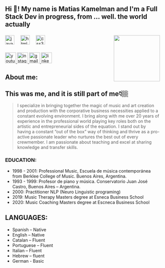 <h2 align="left">Hi 👋! My name is Matias Kamelman and I'm a Full Stack Dev in progress, from ... well. the world actually</h2>

###

<img align="right" height="150" src="https://www.visionnaire.com.br/en/dbimages/visionnaire-blog-star-wars-programming-yoda1_16492_img.jpg"  />

###

<div align="left">
  <img src="https://cdn.jsdelivr.net/gh/devicons/devicon/icons/javascript/javascript-original.svg" height="30" alt="javascript logo"  />
  <img width="12" />
  <img src="https://cdn.jsdelivr.net/gh/devicons/devicon/icons/html5/html5-original.svg" height="30" alt="html5 logo"  />
  <img width="12" />
  <img src="https://cdn.jsdelivr.net/gh/devicons/devicon/icons/css3/css3-original.svg" height="30" alt="css3 logo"  />
</div>

###

<div align="left">
  <a href="https://www.youtube.com/kamelmat" target="_blank">
    <img src="https://img.shields.io/static/v1?message=Youtube&logo=youtube&label=&color=FF0000&logoColor=white&labelColor=&style=for-the-badge" height="35" alt="youtube logo"  />
  </a>
  <a href="https://www.instagram.com/matiaskamelman/" target="_blank">
    <img src="https://img.shields.io/static/v1?message=Instagram&logo=instagram&label=&color=E4405F&logoColor=white&labelColor=&style=for-the-badge" height="35" alt="instagram logo"  />
  </a>
  <a href="kamelmat@gmail.com" target="_blank">
    <img src="https://img.shields.io/static/v1?message=Gmail&logo=gmail&label=&color=D14836&logoColor=white&labelColor=&style=for-the-badge" height="35" alt="gmail logo"  />
  </a>
  <a href="https://www.linkedin.com/in/matias-kamelman-42700721/" target="_blank">
    <img src="https://img.shields.io/static/v1?message=LinkedIn&logo=linkedin&label=&color=0077B5&logoColor=white&labelColor=&style=for-the-badge" height="35" alt="linkedin logo"  />
  </a>
</div>



## About me:

## This was me, and it is still part of me👇🏼
>I specialize in bringing together the magic of music and art creation and production with the corporative business necessities applied to a constant evolving environment.
I bring along with me over 20 years of experience in the professional world playing key roles both on the artistic and entrepreneurial sides of the equation. I stand out by having a constant “out of the box” way of thinking and thrive as a pro-active passionate leader who nurtures the best out of every crewmember. I am passionate about teaching and excel at sharing knowledge and transfer skills.

### EDUCATION:
- 1998 - 2001: Professional Music, Escuela de música contemporánea from Berklee College of Music. Buenos Aires, Argentina.
- 1993 - 1999: Profesor de piano y música. Conservatorio Juan José Castro, Buenos Aires – Argentina.
- 2000: Practitioner NLP (Neuro Linguistic programing)
- 2019: Music Therapy Masters degree at Esneca Business School
- 2020: Music Coaching Masters degree at Escneca Business School

## LANGUAGES:
- Spanish – Native 
- English – Native 
- Catalan – Fluent 
- Portuguese – Fluent 
- Italian – Fluent 
- Hebrew – fluent 
- German - Basic

